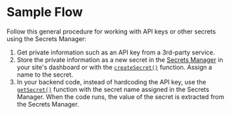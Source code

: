 
 
# Sample Flow
 

 
Follow this general procedure for working with API keys or other secrets using the Secrets Manager:
 
1. Get private information such as an API key from a 3rd-party service.
2. Store the private information as a new secret in the [Secrets Manager](https://support.wix.com/en/article/velo-working-with-the-secrets-manager) in your site's dashboard or with the [`createSecret()`](/wix-secrets-backend/createsecret) function. Assign a name to the secret.
3. In your backend code, instead of hardcoding the API key, use the [`getSecret()`](/wix-secrets-backend/getsecret) function with the secret name assigned in the Secrets Manager. When the code runs, the value of the secret is extracted from the Secrets Manager.
